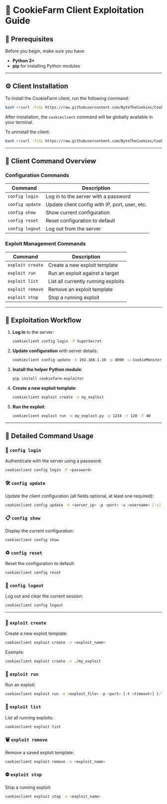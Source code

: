 # 📜 CookieFarm Client Exploitation Guide

## 🔧 Prerequisites

Before you begin, make sure you have:
- **Python 3+**
- **pip** for installing Python modules

---

## ⚙️ Client Installation

To install the CookieFarm client, run the following command:

```bash
bash <(curl -fsSL https://raw.githubusercontent.com/ByteTheCookies/CookieFarm/refs/heads/main/install.sh)
```

After installation, the `cookieclient` command will be globally available in your terminal.

To uninstall the client:

```bash
bash <(curl -fsSL https://raw.githubusercontent.com/ByteTheCookies/CookieFarm/refs/heads/main/uninstall.sh)
```

---

## 🚀 Client Command Overview

### Configuration Commands

| Command                     | Description                                     |
|----------------------------|-------------------------------------------------|
| `config login`             | Log in to the server with a password            |
| `config update`            | Update client config with IP, port, user, etc.  |
| `config show`              | Show current configuration                      |
| `config reset`             | Reset configuration to default                  |
| `config logout`            | Log out from the server                         |

### Exploit Management Commands

| Command                      | Description                                        |
|-----------------------------|----------------------------------------------------|
| `exploit create`            | Create a new exploit template                      |
| `exploit run`               | Run an exploit against a target                   |
| `exploit list`              | List all currently running exploits                |
| `exploit remove`            | Remove an exploit template                         |
| `exploit stop`              | Stop a running exploit                             |

---

## 🧪 Exploitation Workflow

1. **Log in** to the server:
   ```bash
   cookieclient config login -P SuperSecret
   ```

2. **Update configuration** with server details:
   ```bash
   cookieclient config update -h 192.168.1.10 -p 8000 -u CookieMonster
   ```

3. **Install the helper Python module**:
   ```bash
   pip install cookiefarm-exploiter
   ```

4. **Create a new exploit template**:
   ```bash
   cookieclient exploit create -n my_exploit
   ```

5. **Run the exploit**:
   ```bash
   cookieclient exploit run -e my_exploit.py -p 1234 -t 120 -T 40
   ```

---

## 🧾 Detailed Command Usage

### 🔐 `config login`
Authenticate with the server using a password:
```bash
cookieclient config login -P <password>
```

### 🛠️ `config update`
Update the client configuration (all fields optional, at least one required):
```bash
cookieclient config update -h <server_ip> -p <port> -u <username> [-s]
```

### 📋 `config show`
Display the current configuration:
```bash
cookieclient config show
```

### ♻️ `config reset`
Reset the configuration to default:
```bash
cookieclient config reset
```

### 🚪 `config logout`
Log out and clear the current session:
```bash
cookieclient config logout
```

---

### 🧱 `exploit create`
Create a new exploit template:
```bash
cookieclient exploit create -n <exploit_name>
```

Example:
```bash
cookieclient exploit create -n ./my_exploit
```

### 🎯 `exploit run`
Run an exploit:
```bash
cookieclient exploit run -e <exploit_file> -p <port> [-t <timeout>] [-T <threads>] [-d]
```

### 📄 `exploit list`
List all running exploits:
```bash
cookieclient exploit list
```

### 🗑️ `exploit remove`
Remove a saved exploit template:
```bash
cookieclient exploit remove -n <exploit_name>
```

### ⛔ `exploit stop`
Stop a running exploit:
```bash
cookieclient exploit stop -n <exploit_name>
```
